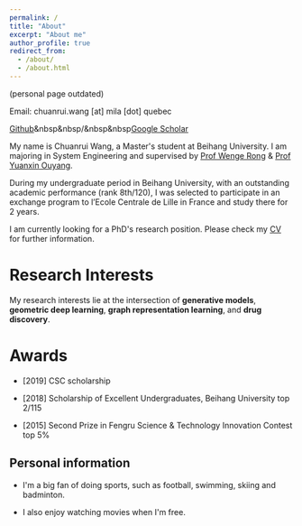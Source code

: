 ```yaml
---
permalink: /
title: "About"
excerpt: "About me"
author_profile: true
redirect_from: 
  - /about/
  - /about.html
---
```


(personal page outdated)

Email: chuanrui.wang [at] mila [dot] quebec

[Github](https://github.com/wang-cr)&nbsp&nbsp/&nbsp&nbsp[Google Scholar](https://scholar.google.com/citations?user=QziSsnIAAAAJ&hl=en&oi=ao)


My name is Chuanrui Wang, a Master's student at Beihang University. I am majoring in System Engineering and supervised by [Prof Wenge Rong](https://wgrong.github.io/) & [Prof Yuanxin Ouyang](http://scse.buaa.edu.cn/info/1078/7375.htm). 

During my undergraduate period in Beihang University, with an outstanding academic performance (rank 8th/120), I was selected to participate in an exchange program to l’Ecole Centrale de Lille in France and study there for 2 years.

I am currently looking for a PhD's research position. Please check my [CV](/files/CS.pdf) for further information.

Research Interests
======

My research interests lie at the intersection of **generative models**, **geometric deep learning**, **graph representation learning**, and **drug discovery**.


Awards
======

* \[2019] CSC scholarship

* \[2018] Scholarship of Excellent Undergraduates, Beihang University     top 2/115

* \[2015] Second Prize in Fengru Science & Technology Innovation Contest   top 5%



Personal information
------
* I'm a big fan of doing sports, such as football, swimming, skiing and badminton. 

* I also enjoy watching movies when I'm free.
